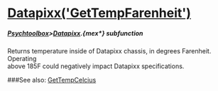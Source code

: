 # [Datapixx('GetTempFarenheit')](Datapixx-GetTempFarenheit) 
##### [Psychtoolbox](Psychtoolbox)>[Datapixx](Datapixx).{mex*} subfunction


Returns temperature inside of Datapixx chassis, in degrees Farenheit. Operating  
above 185F could negatively impact Datapixx specifications.  
  


###See also:
[GetTempCelcius](Datapixx-GetTempCelcius)
